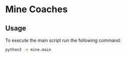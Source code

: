 # Mine Coaches

## Usage

To execute the main script run the following command:

```bash
python3 -m mine.main
```

